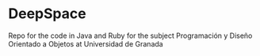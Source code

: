 # DeepSpace
Repo for the code in Java and Ruby for the subject Programación y Diseño Orientado a Objetos at Universidad de Granada

